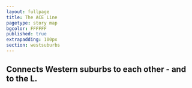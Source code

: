 ```yaml
---
layout: fullpage
title: The ACE Line
pagetype: story map
bgcolor: FFFFFF
published: true
extrapadding: 100px
section: westsuburbs
---
```


## Connects Western suburbs to each other - and to the L.
